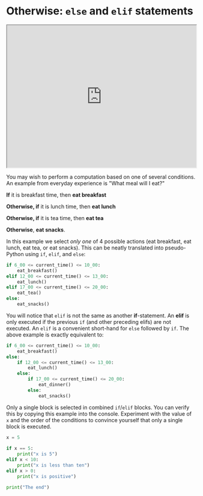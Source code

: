 # Otherwise: `else` and `elif` statements

<iframe style="width: 100%; height:380px; position:sticky; top:30px" src="https://pyodide.org/en/stable/console.html"></iframe>

You may wish to perform a computation based on one of several conditions. An example from everyday
experience is "What meal will I eat?"


**If** it is breakfast time, then **eat breakfast**

**Otherwise, if** it is lunch time, then **eat lunch**

**Otherwise, if** it is tea time, then **eat tea**

**Otherwise**, **eat snacks**.



In this example we select _only one_ of 4 possible actions (eat breakfast, eat lunch, eat tea, or
eat snacks). This can be neatly translated into pseudo-Python using `if`, `elif`, and `else`:

```python
if 6_00 <= current_time() <= 10_00:
    eat_breakfast()
elif 12_00 <= current_time() <= 13_00:
    eat_lunch()
elif 17_00 <= current_time() <= 20_00:
    eat_tea()
else:
    eat_snacks()
```

You will notice that `elif` is not the same as another **if**-statement. An **elif** is only
executed if the previous `if` (and other preceding elifs) are not executed. An `elif` is a
convenient short-hand for `else` followed by `if`. The above example is exactly equivalent to:

```python
if 6_00 <= current_time() <= 10_00:
    eat_breakfast()
else:
    if 12_00 <= current_time() <= 13_00:
        eat_lunch()
    else:
        if 17_00 <= current_time() <= 20_00:
            eat_dinner()
        else:
            eat_snacks()
```

Only a single block is selected in combined `if`/`elif` blocks. You can verify this by copying this
example into the console. Experiment with the value of `x` and the order of the conditions to
convince yourself that only a single block is executed.

```python
x = 5
 
if x == 5:
    print("x is 5")
elif x < 10:
    print("x is less than ten")
elif x > 0:
    print("x is positive")

print("The end")
```
